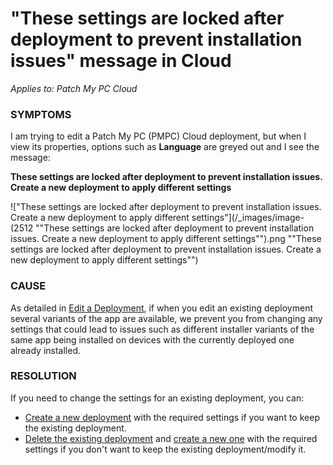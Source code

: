# "These settings are locked after deployment to prevent installation issues" message in Cloud

_Applies to: Patch My PC Cloud_

### SYMPTOMS

I am trying to edit a Patch My PC (PMPC) Cloud deployment, but when I view its properties, options such as **Language** are greyed out and I see the message:

**These settings are locked after deployment to prevent installation issues. Create a new deployment to apply different settings**

![&#x22;These settings are locked after deployment to prevent installation issues. Create a new deployment to apply different settings&#x22;](/_images/image-(2512 "&#x22;These settings are locked after deployment to prevent installation issues. Create a new deployment to apply different settings&#x22;").png "&#x22;These settings are locked after deployment to prevent installation issues. Create a new deployment to apply different settings&#x22;")

### CAUSE

As detailed in [Edit a Deployment](../../cloud-deployments/manage-cloud-deployments/edit-a-cloud-deployment.md), if when you edit an existing deployment several variants of the app are available, we prevent you from changing any settings that could lead to issues such as different installer variants of the same app being installed on devices with the currently deployed one already installed.

### RESOLUTION

If you need to change the settings for an existing deployment, you can:

* [Create a new deployment](../../cloud-deployments/deploying-an-app-using-cloud/) with the required settings if you want to keep the existing deployment.
* [Delete the existing deployment](../../cloud-deployments/manage-cloud-deployments/delete-a-cloud-deployment.md) and [create a new one](../../cloud-deployments/deploying-an-app-using-cloud/) with the required settings if you don't want to keep the existing deployment/modify it.
